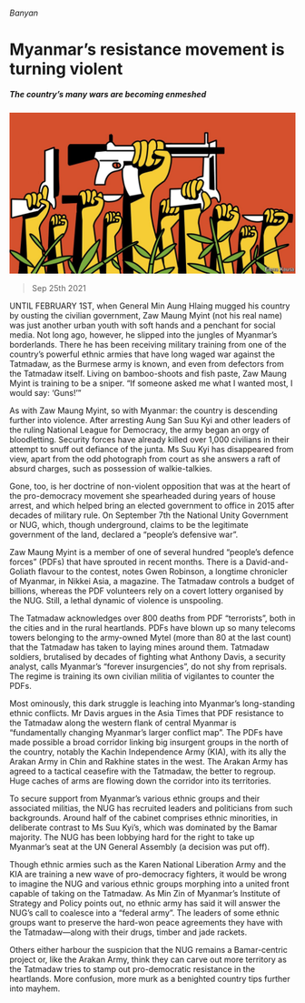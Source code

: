 ###### Banyan

# Myanmar’s resistance movement is turning violent 

##### The country’s many wars are becoming enmeshed 

![image](images/20210925_ASD002_0.jpg) 

> Sep 25th 2021 

UNTIL FEBRUARY 1ST, when General Min Aung Hlaing mugged his country by ousting the civilian government, Zaw Maung Myint (not his real name) was just another urban youth with soft hands and a penchant for social media. Not long ago, however, he slipped into the jungles of Myanmar’s borderlands. There he has been receiving military training from one of the country’s powerful ethnic armies that have long waged war against the Tatmadaw, as the Burmese army is known, and even from defectors from the Tatmadaw itself. Living on bamboo-shoots and fish paste, Zaw Maung Myint is training to be a sniper. “If someone asked me what I wanted most, I would say: ‘Guns!’”

As with Zaw Maung Myint, so with Myanmar: the country is descending further into violence. After arresting Aung San Suu Kyi and other leaders of the ruling National League for Democracy, the army began an orgy of bloodletting. Security forces have already killed over 1,000 civilians in their attempt to snuff out defiance of the junta. Ms Suu Kyi has disappeared from view, apart from the odd photograph from court as she answers a raft of absurd charges, such as possession of walkie-talkies.


Gone, too, is her doctrine of non-violent opposition that was at the heart of the pro-democracy movement she spearheaded during years of house arrest, and which helped bring an elected government to office in 2015 after decades of military rule. On September 7th the National Unity Government or NUG, which, though underground, claims to be the legitimate government of the land, declared a “people’s defensive war”.

Zaw Maung Myint is a member of one of several hundred “people’s defence forces” (PDFs) that have sprouted in recent months. There is a David-and-Goliath flavour to the contest, notes Gwen Robinson, a longtime chronicler of Myanmar, in Nikkei Asia, a magazine. The Tatmadaw controls a budget of billions, whereas the PDF volunteers rely on a covert lottery organised by the NUG. Still, a lethal dynamic of violence is unspooling.

The Tatmadaw acknowledges over 800 deaths from PDF “terrorists”, both in the cities and in the rural heartlands. PDFs have blown up so many telecoms towers belonging to the army-owned Mytel (more than 80 at the last count) that the Tatmadaw has taken to laying mines around them. Tatmadaw soldiers, brutalised by decades of fighting what Anthony Davis, a security analyst, calls Myanmar’s “forever insurgencies”, do not shy from reprisals. The regime is training its own civilian militia of vigilantes to counter the PDFs.

Most ominously, this dark struggle is leaching into Myanmar’s long-standing ethnic conflicts. Mr Davis argues in the Asia Times that PDF resistance to the Tatmadaw along the western flank of central Myanmar is “fundamentally changing Myanmar’s larger conflict map”. The PDFs have made possible a broad corridor linking big insurgent groups in the north of the country, notably the Kachin Independence Army (KIA), with its ally the Arakan Army in Chin and Rakhine states in the west. The Arakan Army has agreed to a tactical ceasefire with the Tatmadaw, the better to regroup. Huge caches of arms are flowing down the corridor into its territories.

To secure support from Myanmar’s various ethnic groups and their associated militias, the NUG has recruited leaders and politicians from such backgrounds. Around half of the cabinet comprises ethnic minorities, in deliberate contrast to Ms Suu Kyi’s, which was dominated by the Bamar majority. The NUG has been lobbying hard for the right to take up Myanmar’s seat at the UN General Assembly (a decision was put off).

Though ethnic armies such as the Karen National Liberation Army and the KIA are training a new wave of pro-democracy fighters, it would be wrong to imagine the NUG and various ethnic groups morphing into a united front capable of taking on the Tatmadaw. As Min Zin of Myanmar’s Institute of Strategy and Policy points out, no ethnic army has said it will answer the NUG’s call to coalesce into a “federal army”. The leaders of some ethnic groups want to preserve the hard-won peace agreements they have with the Tatmadaw—along with their drugs, timber and jade rackets.

Others either harbour the suspicion that the NUG remains a Bamar-centric project or, like the Arakan Army, think they can carve out more territory as the Tatmadaw tries to stamp out pro-democratic resistance in the heartlands. More confusion, more murk as a benighted country tips further into mayhem.

